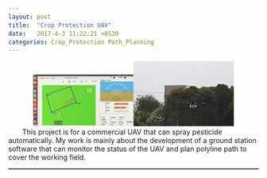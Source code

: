 ```yaml
---  
layout: post  
title:  "Crop Protection UAV"  
date:   2017-4-3 11:22:21 +0530  
categories: Crop_Protection Path_Planning
---   
```

<center>
	<img src="/assets/ground.png" width="40%"><img src="/assets/uav.png" width="40%">  
</center>    
&ensp;&ensp;&ensp;&ensp;This project is for a commercial UAV that can spray pesticide automatically. My work is mainly about the development of a ground station software that can monitor the status of the UAV and plan polyline path to cover the working field.        
<hr style="height:1px;border:none;border-top:1px solid #555555;" />   
    

   
 
